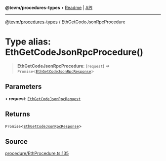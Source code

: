 **@tevm/procedures-types** • [Readme](../README.md) \| [API](../globals.md)

***

[@tevm/procedures-types](../README.md) / EthGetCodeJsonRpcProcedure

# Type alias: EthGetCodeJsonRpcProcedure()

> **EthGetCodeJsonRpcProcedure**: (`request`) => `Promise`\<[`EthGetCodeJsonRpcResponse`](EthGetCodeJsonRpcResponse.md)\>

## Parameters

• **request**: [`EthGetCodeJsonRpcRequest`](EthGetCodeJsonRpcRequest.md)

## Returns

`Promise`\<[`EthGetCodeJsonRpcResponse`](EthGetCodeJsonRpcResponse.md)\>

## Source

[procedure/EthProcedure.ts:135](https://github.com/evmts/tevm-monorepo/blob/main/packages/procedures-types/src/procedure/EthProcedure.ts#L135)
